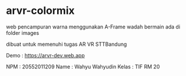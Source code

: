 # arvr-colormix

web pencampuran warna menggunakan A-Frame
wadah bermain ada di folder images

dibuat untuk memenuhi tugas AR VR STTBandung

Demo : https://arvr-dev.web.app

NPM : 20552011209
Name : Wahyu Wahyudin
Kelas : TIF RM 20
